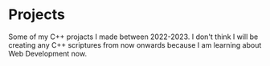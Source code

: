 # Projects
Some of my C++ projacts I made between 2022-2023.
I don't think I will be creating any C++ scriptures from now onwards because I am learning about Web Development now.
